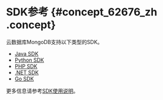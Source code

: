 # SDK参考 {#concept_62676_zh .concept}

云数据库MongoDB支持以下类型的SDK。

-   [Java SDK](https://developer.aliyun.com/tools/sdk?1#/java) 
-   [Python SDK](https://developer.aliyun.com/tools/sdk#/python)
-   [PHP SDK](https://developer.aliyun.com/tools/sdk?#/php)
-   [.NET SDK](https://developer.aliyun.com/tools/sdk?#/dotnet)
-   [Go SDK](https://developer.aliyun.com/tools/sdk?#/go)

更多信息请参考[SDK使用说明](https://developer.aliyun.com/sdk)。

